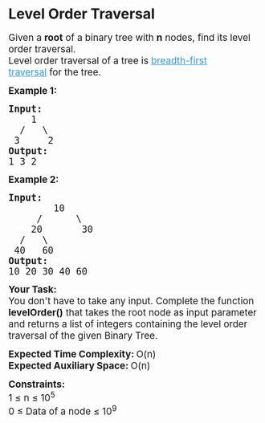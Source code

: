 # Level Order Traversal
<div class="problems_problem_content__Xm_eO"><p><span style="font-size: 14pt;">Given a <strong>root</strong> of a binary tree with <strong>n</strong> nodes, find its level order traversal.</span><br><span style="font-size: 14pt;">Level order traversal of a tree is <a href="http://www.geeksforgeeks.org/breadth-first-traversal-for-a-graph/"><span style="text-decoration: underline; color: rgb(53, 152, 219); --darkreader-inline-color: #46a1de;" data-darkreader-inline-color="">breadth-first traversal</span></a>&nbsp;for the tree.</span></p>
<p><span style="font-size: 14pt;"><strong>Example 1:</strong></span></p>
<pre><span style="font-size: 14pt;"><strong>Input:
</strong>&nbsp;&nbsp;  1
 &nbsp;/&nbsp;&nbsp;&nbsp;\ 
&nbsp;3&nbsp;&nbsp;&nbsp;&nbsp; 2
<strong>Output:<br></strong>1 3 2
</span></pre>
<p><span style="font-size: 14pt;"><strong>Example 2:</strong></span></p>
<pre><span style="font-size: 14pt;"><strong>Input:
</strong>&nbsp;&nbsp;&nbsp;&nbsp;&nbsp; &nbsp; 10
 &nbsp;&nbsp;&nbsp; /&nbsp;&nbsp;&nbsp;&nbsp;&nbsp; \
 &nbsp;  20&nbsp;&nbsp;&nbsp;&nbsp;&nbsp;&nbsp; 30
&nbsp; /&nbsp;&nbsp; \
 40&nbsp;&nbsp; 60
<strong>Output:<br></strong>10 20 30 40 60
</span></pre>
<p><span style="font-size: 14pt;"><strong>Your Task:</strong></span><br><span style="font-size: 14pt;">You don't have to take any input. Complete the function <strong>levelOrder()</strong> that takes the root node&nbsp;as input parameter and returns a list of integers&nbsp;containing the level order traversal of the given Binary Tree.</span></p>
<p><span style="font-size: 14pt;"><strong>Expected Time Complexity: </strong>O(n)</span><br><span style="font-size: 14pt;"><strong>Expected Auxiliary Space:&nbsp;</strong>O(n)</span></p>
<p><span style="font-size: 14pt;"><strong>Constraints:</strong></span><br><span style="font-size: 14pt;">1 ≤ n ≤ 10<sup>5</sup></span><br><span style="font-size: 14pt;">0 ≤ Data of a node ≤ 10<sup>9</sup></span></p></div>
